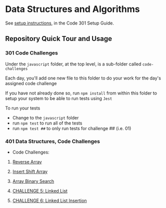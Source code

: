 # Data Structures and Algorithms

See [setup instructions](https://codefellows.github.io/setup-guide/code-301/3-code-challenges), in the Code 301 Setup Guide.

## Repository Quick Tour and Usage

### 301 Code Challenges

Under the `javascript` folder, at the top level, is a sub-folder called `code-challenges`

Each day, you'll add one new file to this folder to do your work for the day's assigned code challenge

If you have not already done so, run `npm install` from within this folder to setup your system to be able to run tests using `Jest`

To run your tests

- Change to the `javascript` folder
- run `npm test` to run all of the tests
- run `npm test ##` to only run tests for challenge ## (i.e. 01)

### 401 Data Structures, Code Challenges

- Code Challenges:

1. [Reverse Array](./Code-Challenges/reverseArray.md)

2. [Insert Shift Array](./Code-Challenges/insertshiftArray.md)

3. [Array Binary Search](./Code-Challenges/array-binary-search.md)

4. [CHALLENGE 5: Linked List](./javascript/linked-list/LinkedList.md)

5. [CHALLENGE 6: Linked List Insertion]()